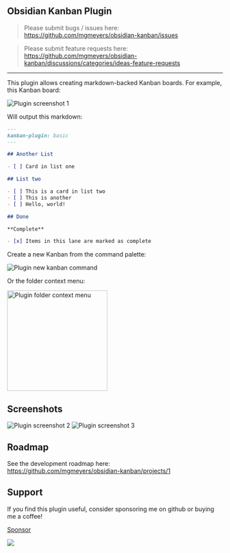## Obsidian Kanban Plugin

> Please submit bugs / issues here: https://github.com/mgmeyers/obsidian-kanban/issues

> Please submit feature requests here: https://github.com/mgmeyers/obsidian-kanban/discussions/categories/ideas-feature-requests

---

This plugin allows creating markdown-backed Kanban boards. For example, this Kanban board:

<img src="https://raw.githubusercontent.com/mgmeyers/obsidian-kanban/main/screenshots/01.png" alt="Plugin screenshot 1" />

Will output this markdown:

```markdown
---
kanban-plugin: basic
---

## Another List

- [ ] Card in list one

## List two

- [ ] This is a card in list two
- [ ] This is another
- [ ] Hello, world!

## Done

**Complete**

- [x] Items in this lane are marked as complete
```

Create a new Kanban from the command palette:

<img src="https://raw.githubusercontent.com/mgmeyers/obsidian-kanban/main/screenshots/new-command.png" alt="Plugin new kanban command" />

Or the folder context menu:

<img src="https://raw.githubusercontent.com/mgmeyers/obsidian-kanban/main/screenshots/folder-menu.png" width="234" alt="Plugin folder context menu" />

## Screenshots

<img src="https://raw.githubusercontent.com/mgmeyers/obsidian-kanban/main/screenshots/02.png" alt="Plugin screenshot 2" />

<img src="https://raw.githubusercontent.com/mgmeyers/obsidian-kanban/main/screenshots/03.png" alt="Plugin screenshot 3" />

## Roadmap

See the development roadmap here: https://github.com/mgmeyers/obsidian-kanban/projects/1

## Support

If you find this plugin useful, consider sponsoring me on github or buying me a coffee!

<a class="github-button" href="https://github.com/sponsors/mgmeyers" data-icon="octicon-heart" data-size="large" aria-label="Sponsor @mgmeyers on GitHub">Sponsor</a>

<a href="https://www.buymeacoffee.com/mgme"><img src="https://img.buymeacoffee.com/button-api/?text=Buy me a coffee&emoji=&slug=mgme&button_colour=5F7FFF&font_colour=ffffff&font_family=Lato&outline_colour=000000&coffee_colour=FFDD00"></a>